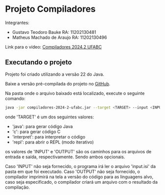 # Projeto Compiladores

Integrantes:
- Gustavo Teodoro Bauke     RA: 11202130481
- Matheus Machado de Araujo RA: 11202130496

Link para o vídeo: [Compiladores 2024.2 UFABC](https://youtu.be/ArXWvvfrGA0)

## Executando o projeto

Projeto foi criado utilizando a versão 22 do Java.

Baixe a versão pré-compilada do projeto no [GitHub](https://github.com/gtbauke/compiladores-ufabc-2024.2/releases/tag/v1.0.0).

Na pasta onde o arquivo baixado está localizado, execute o seguinte comando:

```bash
java -jar compiladores-2024-2-ufabc.jar --target <TARGET> --input <INPUT> --output <OUTPUT>
```

onde 'TARGET' é um dos seguintes valores:
- 'java': para gerar código Java
- 'c': para gerar código C
- 'interpret': para interpretar o código
- 'repl': para abrir o REPL (modo iterativo)

os valores de 'INPUT' e 'OUTPUT' são os caminhos para os arquivos de entrada e saída, respectivamente. Sendo ambos opcionais.

Caso 'INPUT' não seja fornecido, o programa irá ler o arquivo 'input.isi' da pasta em que foi executado. Caso 'OUTPUT' não seja fornecido, o compilador imprimirá na tela a versão do código para as linguagens alvo, caso seja especificado, o compilador criará um arquivo com o resultado da compilação.
